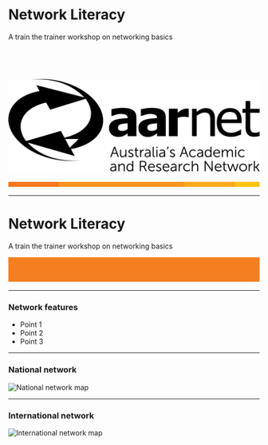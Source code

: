 # Network Literacy

A train the trainer workshop on networking basics
<p>&nbsp;</p>
<p>&nbsp;</p>
<p&nbsp;</p>

![AARNet logo](AARNet-specific/AARNet_logo_withtag_mono.png)

<img src="AARNet-specific/AARNet_OrangeBeam.png" align="bottom">

---
# Network Literacy

A train the trainer workshop on networking basics

![Single line](AARNet-specific/AARNet_single_line.png)

---

### Network features

- Point 1
- Point 2
- Point 3

---
### National network

![National network map](https://www.aarnet.edu.au/images/uploads/main/AARNet_International_Map_082017.png)

---
### International network

![International network map](https://www.aarnet.edu.au/images/uploads/main/AARNet_International_Map_082017.png)
